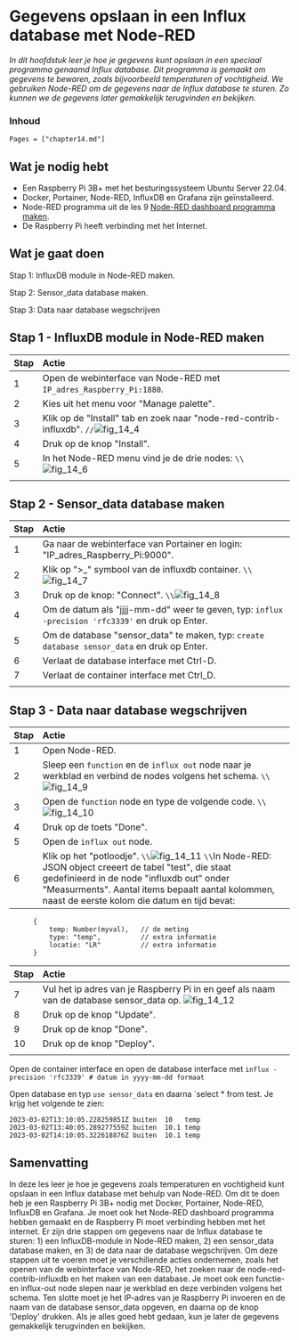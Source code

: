 # Gegevens opslaan in een Influx database met Node-RED

*In dit hoofdstuk leer je hoe je gegevens kunt opslaan in een speciaal programma genaamd Influx database. Dit programma is gemaakt om gegevens te bewaren, zoals bijvoorbeeld temperaturen of vochtigheid. We gebruiken Node-RED om de gegevens naar de Influx database te sturen. Zo kunnen we de gegevens later gemakkelijk terugvinden en bekijken.*

### Inhoud

```@contents
Pages = ["chapter14.md"]
```

## Wat je nodig hebt

- Een Raspberry Pi 3B+ met het besturingssysteem Ubuntu Server 22.04.
- Docker, Portainer, Node-RED, InfluxDB en Grafana zijn geïnstalleerd.
- Node-RED programma uit de les 9 [Node-RED dashboard programma maken](../chapter9/index.html).
- De Raspberry Pi heeft verbinding met het Internet.

## Wat je gaat doen

Stap 1: InfluxDB module in Node-RED maken.

Stap 2: Sensor_data database maken.

Stap 3: Data naar database wegschrijven

## Stap 1 - InfluxDB module in Node-RED maken

|Stap        | Actie      |
|:---------- | :---------- |
| 1 | Open de webinterface van Node-RED met `IP_adres_Raspberry_Pi:1880`. |
| 2 | Kies uit het menu voor "Manage palette". |
| 3 | Klik op de "Install" tab en zoek naar "node-red-contrib-influxdb". ``//``![fig_14_4](assets/fig_14_4.png) |
| 4 | Druk op de knop "Install". |
| 5 | In het Node-RED menu vind je de drie nodes: ``\\``![fig_14_6](assets/fig_14_6.png) |
||

## Stap 2 - Sensor_data database maken

|Stap        | Actie      |
|:---------- | :---------- |
| 1 | Ga naar de webinterface van Portainer en login: "IP_adres_Raspberry_Pi:9000". |
| 2 | Klik op ">\_" symbool van de influxdb container. ``\\``![fig_14_7](assets/fig_14_7.png) |
| 3 | Druk op de knop: "Connect". ``\\``![fig_14_8](assets/fig_14_8.png) |
| 4 | Om de datum als "jjjj-mm-dd" weer te geven, typ: `influx -precision 'rfc3339'` en druk op Enter. |
| 5 | Om de database "sensor\_data" te maken, typ: `create database sensor_data` en druk op Enter. |
| 6 | Verlaat de database interface met Ctrl-D. |
| 7 | Verlaat de container interface met Ctrl_D. |
||

## Stap 3 - Data naar database wegschrijven

|Stap        | Actie      |
|:---------- | :---------- |
| 1 | Open Node-RED. |
| 2 | Sleep een `function` en de `influx out` node naar je werkblad en verbind de nodes volgens het schema. ``\\``![fig_14_9](assets/fig_14_9.png) |
| 3 | Open de `function` node en type de volgende code. ``\\``![fig_14_10](assets/fig_14_10.png) |
| 4 | Druk op de toets "Done". |
| 5 | Open de `influx out` node. |
| 6 | Klik op het "potloodje". ``\\``![fig_14_11](assets/fig_14_11.png) ``\\``In Node-RED: JSON object creeert de tabel "test", die staat gedefinieerd in de node "influxdb out" onder "Measurments". Aantal items bepaalt aantal kolommen, naast de eerste kolom die datum en tijd bevat:
          {
              temp: Number(myval),   // de meting
              type: "temp",          // extra informatie
              locatie: "LR"          // extra informatie
          }

|Stap        | Actie      |
|:---------- | :---------- |
| 7 | Vul het ip adres van je Raspberry Pi in en geef als naam van de database sensor\_data op. ![fig_14_12](assets/fig_14_12.png) |
| 8 | Druk op de knop "Update". |
| 9 | Druk op de knop "Done". |
| 10 | Druk op de knop "Deploy". |
||

Open de container interface en open de database interface met `influx -precision 'rfc3339' # datum in yyyy-mm-dd formaat`

Open database en typ `use sensor_data` en daarna `select * from test. Je krijg het volgende te zien:
```
2023-03-02T13:10:05.228259851Z buiten  10   temp
2023-03-02T13:40:05.289277559Z buiten  10.1 temp
2023-03-02T14:10:05.322618876Z buiten  10.1 temp
```

## Samenvatting

In deze les leer je hoe je gegevens zoals temperaturen en vochtigheid kunt opslaan in een Influx database met behulp van Node-RED. Om dit te doen heb je een Raspberry Pi 3B+ nodig met Docker, Portainer, Node-RED, InfluxDB en Grafana. Je moet ook het Node-RED dashboard programma hebben gemaakt en de Raspberry Pi moet verbinding hebben met het internet. Er zijn drie stappen om gegevens naar de Influx database te sturen: 1) een InfluxDB-module in Node-RED maken, 2) een sensor_data database maken, en 3) de data naar de database wegschrijven. Om deze stappen uit te voeren moet je verschillende acties ondernemen, zoals het openen van de webinterface van Node-RED, het zoeken naar de node-red-contrib-influxdb en het maken van een database. Je moet ook een functie- en influx-out node slepen naar je werkblad en deze verbinden volgens het schema. Ten slotte moet je het IP-adres van je Raspberry Pi invoeren en de naam van de database sensor_data opgeven, en daarna op de knop 'Deploy' drukken. Als je alles goed hebt gedaan, kun je later de gegevens gemakkelijk terugvinden en bekijken.
